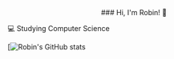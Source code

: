 <center> ### Hi, I'm Robin! 👋 </center>

💻 Studying Computer Science<br/>

[![Robin's GitHub stats](https://github-readme-stats.vercel.app/api?username=Hanamizuiro&count_private=true&show_icons=true&theme=radical&hide_rank=false)
